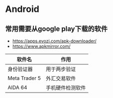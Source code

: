 # Android

## 常用需要从google play下载的软件

- <https://apps.evozi.com/apk-downloader/>
- <https://www.apkmirror.com/>

| 软件名        | 作用             |
|---------------|----------------|
| 身份验证器    | 用于两步验证     |
| Meta Trader 5 | 外汇交易软件     |
| AIDA 64       | 手机硬件检测软件 |
